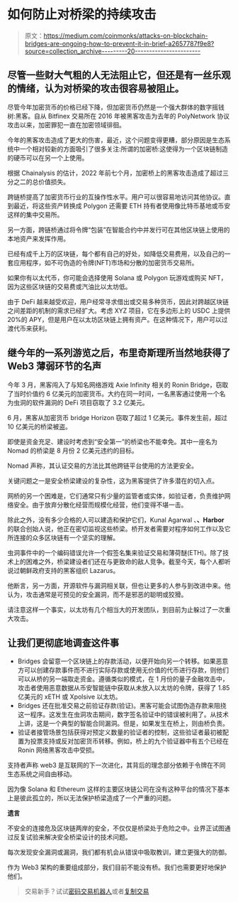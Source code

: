 # 如何防止对桥梁的持续攻击

> 原文：<https://medium.com/coinmonks/attacks-on-blockchain-bridges-are-ongoing-how-to-prevent-it-in-brief-a2657787f9e8?source=collection_archive---------20----------------------->

## 尽管一些财大气粗的人无法阻止它，但还是有一丝乐观的情绪，认为对桥梁的攻击很容易被阻止。

尽管今年加密货币的价格已经下降，但加密货币仍然是一个强大群体的数字摇钱树:黑客。自从 Bitfinex 交易所在 2016 年被黑客攻击为去年的 PolyNetwork 协议攻击以来，加密罪犯一直在加密领域徘徊。

今年的黑客攻击造成了更大的伤害，最近，这个问题变得更糟，部分原因是生态系统中一个相对较新的方面吸引了很多关注:所谓的加密桥:这使得为一个区块链制造的硬币可以在另一个上使用。

根据 Chainalysis 的估计，2022 年前七个月，加密桥上的黑客攻击造成了超过三分之二的总价值损失。

跨链桥提高了加密货币行业的互操作性水平。用户可以很容易地访问其他协议。直到最近，将这些资产转换成 Polygon 还需要 ETH 持有者使用像比特币基地或币安这样的集中交易所。

另一方面，跨链桥通过将令牌“包装”在智能合约中并发行可在其他区块链上使用的本地资产来发挥作用。

已经有成千上万的区块链，每个都有自己的好处，如降低交易费用，以及自己的一套应用程序，如不可伪造的令牌(NFT)市场和分散的加密货币交易所。

如果你有以太代币，你可能会选择使用 Solana 或 Polygon 玩游戏或购买 NFT，因为这些区块链的交易费或汽油比以太坊低。

由于 DeFi 越来越受欢迎，用户经常寻求借出或交易多种货币，因此对跨越区块链之间差距的机制的需求已经扩大。考虑 XYZ 项目，它在多边形上的 USDC 上提供 20%的 APY，但是用户在以太坊区块链上拥有资产。在这种情况下，用户可以过渡代币来获利。

## 继今年的一系列游览之后，布里奇斯理所当然地获得了 Web3 薄弱环节的名声

今年 3 月，黑客闯入了与知名网络游戏 Axie Infinity 相关的 Ronin Bridge，窃取了当时价值约 6 亿美元的加密货币。大约在同一时间，一名黑客通过使用一个名为虫洞的软件漏洞的 DeFi 项目窃取了 3.2 亿美元。

6 月，黑客从加密货币 bridge Horizon 窃取了超过 1 亿美元。事件发生前，超过 10 亿美元的桥梁被盗。

即使是资金充足、建设时考虑到“安全第一”的桥梁也不能幸免。其中一座名为 Nomad 的桥梁是 8 月份 2 亿美元违约的目标。

Nomad 声称，其认证交易的方法比其他跨链平台使用的方法更安全。

关键问题之一是安全桥梁建设的复杂性，这为黑客提供了许多潜在的切入点。

网桥的另一个困难是，它们通常只有少量的监管者或实体，如验证者，负责维护网络安全。由于放弃分散化经营而规模化经营，他们变得不堪一击。

除此之外，没有多少合格的人可以建造和保护它们，Kunal Agarwal 、**、Harbor** 的联合创始人说，他正在密切监视这些桥梁。桥开发者需要对程序如何工作以及它所连接的众多区块链有一个坚实的理解。

虫洞事件中的一个编码错误允许一个假签名集来验证交易和薄荷醚(ETH)。除了技术上的困难之外，桥梁建设者们还在与更致命的敌人竞争。截至今天，每个人都听说过朝鲜政府支持的黑客组织 Lazarus。

他断言，另一方面，开源软件与漏洞相关联，但也让更多的人参与到改进中来。他认为，攻击通常是可预见的安全漏洞，而不是邪恶的聪明或狡猾。

请注意这样一个事实，以太坊有几个相当大的开发团队，到目前为止躲过了一次重大攻击。

## 让我们更彻底地调查这件事

*   Bridges 会留意一个区块链上的存款活动，以便开始向另一个转移。如果恶意方可以创建存款事件而不进行实际存款或使用无价值的代币进行存款，则他们可以从桥的另一端取走资金。遵循类似的模式，在 1 月份的量子金融攻击中，攻击者使用恶意数据从币安智能链中获取从未放入以太坊的令牌，获得了 1.85 亿美元的 xETH 或 Xpolsive 以太坊。
*   Bridges 还在批准交易之前验证存款(验证)。黑客可能会试图伪造存款来阻挠这一程序。这发生在虫洞攻击期间，数字签名验证中的错误被利用了。从技术上讲，这是一个典型的智能合同漏洞。但是，如果发生在桥上，则由桥负责。
*   验证者接管场景包括获得对预定义数量的验证者的控制，这些验证者最初被配置为投票支持或反对加密货币转移。例如，桥上的九个验证器中有五个已经在 Ronin 网络黑客攻击中受损。

支持者声称 web3 是互联网的下一次进化，其背后的理念部分依赖于令牌在不同生态系统之间自由移动。

因为像 Solana 和 Ethereum 这样的主要区块链公司在没有这种平台的情况下基本上是彼此孤立的，所以无法保护桥梁造成了一个严重的问题。

**遗言**

不安全的连接危及区块链两岸的安全，不仅仅是桥梁处于危险之中。业界正试图通过反复试验来解决安全桥梁设计的技术问题。

每次发现安全漏洞或漏洞，我们都有机会从错误中吸取教训，建立更强大的防御。

作为 Web3 架构的重要组成部分，我们目前不能没有桥。我们也需要更好地保护他们。

> 交易新手？试试[密码交易机器人](/coinmonks/crypto-trading-bot-c2ffce8acb2a)或者[复制交易](/coinmonks/top-10-crypto-copy-trading-platforms-for-beginners-d0c37c7d698c)